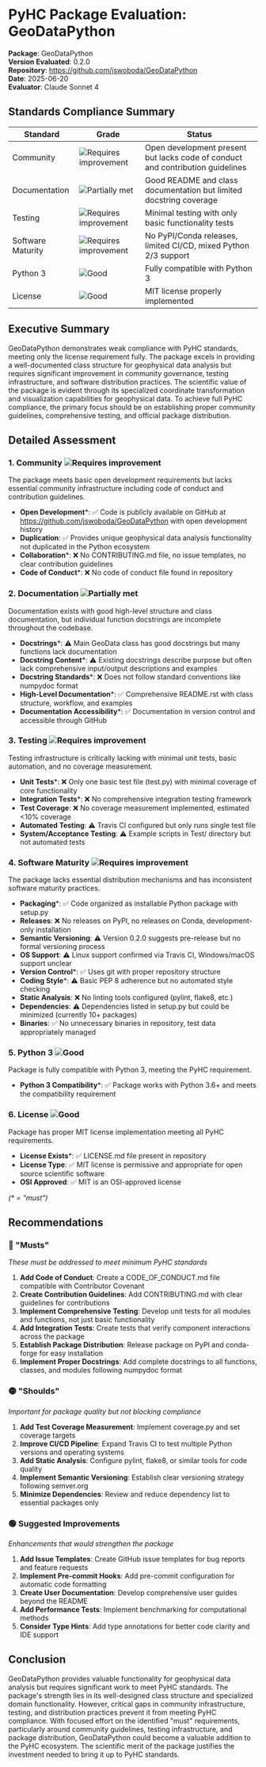 # PyHC Package Evaluation: GeoDataPython

**Package**: GeoDataPython  
**Version Evaluated**: 0.2.0  
**Repository**: https://github.com/jswoboda/GeoDataPython  
**Date**: 2025-06-20  
**Evaluator**: Claude Sonnet 4  

## Standards Compliance Summary

| Standard | Grade | Status |
|----------|-------|--------|
| Community | ![Requires improvement](https://img.shields.io/badge/Requires%20improvement-red.svg) | Open development present but lacks code of conduct and contribution guidelines |
| Documentation | ![Partially met](https://img.shields.io/badge/Partially%20met-orange.svg) | Good README and class documentation but limited docstring coverage |
| Testing | ![Requires improvement](https://img.shields.io/badge/Requires%20improvement-red.svg) | Minimal testing with only basic functionality tests |
| Software Maturity | ![Requires improvement](https://img.shields.io/badge/Requires%20improvement-red.svg) | No PyPI/Conda releases, limited CI/CD, mixed Python 2/3 support |
| Python 3 | ![Good](https://img.shields.io/badge/Good-brightgreen.svg) | Fully compatible with Python 3 |
| License | ![Good](https://img.shields.io/badge/Good-brightgreen.svg) | MIT license properly implemented |

## Executive Summary

GeoDataPython demonstrates weak compliance with PyHC standards, meeting only the license requirement fully. The package excels in providing a well-documented class structure for geophysical data analysis but requires significant improvement in community governance, testing infrastructure, and software distribution practices. The scientific value of the package is evident through its specialized coordinate transformation and visualization capabilities for geophysical data. To achieve full PyHC compliance, the primary focus should be on establishing proper community guidelines, comprehensive testing, and official package distribution.

## Detailed Assessment

### 1. Community ![Requires improvement](https://img.shields.io/badge/Requires%20improvement-red.svg)

The package meets basic open development requirements but lacks essential community infrastructure including code of conduct and contribution guidelines.

- **Open Development**\*: ✅ Code is publicly available on GitHub at https://github.com/jswoboda/GeoDataPython with open development history
- **Duplication**: ✅ Provides unique geophysical data analysis functionality not duplicated in the Python ecosystem
- **Collaboration**\*: ❌ No CONTRIBUTING.md file, no issue templates, no clear contribution guidelines
- **Code of Conduct**\*: ❌ No code of conduct file found in repository

### 2. Documentation ![Partially met](https://img.shields.io/badge/Partially%20met-orange.svg)

Documentation exists with good high-level structure and class documentation, but individual function docstrings are incomplete throughout the codebase.

- **Docstrings**\*: ⚠️ Main GeoData class has good docstrings but many functions lack documentation
- **Docstring Content**\*: ⚠️ Existing docstrings describe purpose but often lack comprehensive input/output descriptions and examples
- **Docstring Standards**\*: ❌ Does not follow standard conventions like numpydoc format
- **High-Level Documentation**\*: ✅ Comprehensive README.rst with class structure, workflow, and examples
- **Documentation Accessibility**\*: ✅ Documentation in version control and accessible through GitHub

### 3. Testing ![Requires improvement](https://img.shields.io/badge/Requires%20improvement-red.svg)

Testing infrastructure is critically lacking with minimal unit tests, basic automation, and no coverage measurement.

- **Unit Tests**\*: ❌ Only one basic test file (test.py) with minimal coverage of core functionality
- **Integration Tests**\*: ❌ No comprehensive integration testing framework
- **Test Coverage**: ❌ No coverage measurement implemented, estimated <10% coverage
- **Automated Testing**: ⚠️ Travis CI configured but only runs single test file
- **System/Acceptance Testing**: ⚠️ Example scripts in Test/ directory but not automated tests

### 4. Software Maturity ![Requires improvement](https://img.shields.io/badge/Requires%20improvement-red.svg)

The package lacks essential distribution mechanisms and has inconsistent software maturity practices.

- **Packaging**\*: ✅ Code organized as installable Python package with setup.py
- **Releases**: ❌ No releases on PyPI, no releases on Conda, development-only installation
- **Semantic Versioning**: ⚠️ Version 0.2.0 suggests pre-release but no formal versioning process
- **OS Support**: ⚠️ Linux support confirmed via Travis CI, Windows/macOS support unclear
- **Version Control**\*: ✅ Uses git with proper repository structure
- **Coding Style**\*: ⚠️ Basic PEP 8 adherence but no automated style checking
- **Static Analysis**: ❌ No linting tools configured (pylint, flake8, etc.)
- **Dependencies**: ⚠️ Dependencies listed in setup.py but could be minimized (currently 10+ packages)
- **Binaries**: ✅ No unnecessary binaries in repository, test data appropriately managed

### 5. Python 3 ![Good](https://img.shields.io/badge/Good-brightgreen.svg)

Package is fully compatible with Python 3, meeting the PyHC requirement.

- **Python 3 Compatibility**\*: ✅ Package works with Python 3.6+ and meets the compatibility requirement

### 6. License ![Good](https://img.shields.io/badge/Good-brightgreen.svg)

Package has proper MIT license implementation meeting all PyHC requirements.

- **License Exists**\*: ✅ LICENSE.md file present in repository
- **License Type**: ✅ MIT license is permissive and appropriate for open source scientific software
- **OSI Approved**: ✅ MIT is an OSI-approved license

*(\* = "must")*

## Recommendations

### 🔴 "Musts"
*These must be addressed to meet minimum PyHC standards*

1. **Add Code of Conduct**: Create a CODE_OF_CONDUCT.md file compatible with Contributor Covenant
2. **Create Contribution Guidelines**: Add CONTRIBUTING.md with clear guidelines for contributions
3. **Implement Comprehensive Testing**: Develop unit tests for all modules and functions, not just basic functionality
4. **Add Integration Tests**: Create tests that verify component interactions across the package
5. **Establish Package Distribution**: Release package on PyPI and conda-forge for easy installation
6. **Implement Proper Docstrings**: Add complete docstrings to all functions, classes, and modules following numpydoc format

### 🟡 "Shoulds"
*Important for package quality but not blocking compliance*

1. **Add Test Coverage Measurement**: Implement coverage.py and set coverage targets
2. **Improve CI/CD Pipeline**: Expand Travis CI to test multiple Python versions and operating systems
3. **Add Static Analysis**: Configure pylint, flake8, or similar tools for code quality
4. **Implement Semantic Versioning**: Establish clear versioning strategy following semver.org
5. **Minimize Dependencies**: Review and reduce dependency list to essential packages only

### 🟢 Suggested Improvements
*Enhancements that would strengthen the package*

1. **Add Issue Templates**: Create GitHub issue templates for bug reports and feature requests
2. **Implement Pre-commit Hooks**: Add pre-commit configuration for automatic code formatting
3. **Create User Documentation**: Develop comprehensive user guides beyond the README
4. **Add Performance Tests**: Implement benchmarking for computational methods
5. **Consider Type Hints**: Add type annotations for better code clarity and IDE support

## Conclusion

GeoDataPython provides valuable functionality for geophysical data analysis but requires significant work to meet PyHC standards. The package's strength lies in its well-designed class structure and specialized domain functionality. However, critical gaps in community infrastructure, testing, and distribution practices prevent it from meeting PyHC compliance. With focused effort on the identified "must" requirements, particularly around community guidelines, testing infrastructure, and package distribution, GeoDataPython could become a valuable addition to the PyHC ecosystem. The scientific merit of the package justifies the investment needed to bring it up to PyHC standards.